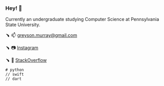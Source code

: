 ### Hey! 👋

Currently an undergraduate studying Computer Science at Pennsylvania State University.

﹅ 📫 greyson.murray@gmail.com

﹅ 📷 [Instagram](https://www.instagram.com/greyson.murray/)

﹅ 🥞 [StackOverflow](https://stackoverflow.com/users/12326283/gmdev)

```
# python
// swift
// dart
```
